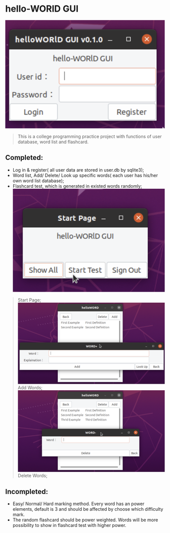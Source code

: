 # hello-WORlD GUI
![alt_text](https://github.com/johnf19/gtk_wordlist_flashcards/blob/main/main.png)
> This is a college programming practice project with functions of user database, word list and flashcard.
## Completed:
* Log in & register( all user data are stored in user.db by sqlite3);
* Word list, Add/ Delete/ Look up specific words( each user has his/her own word list database);
* Flashcard test, which is generated in existed words randomly;
![alt_text](https://github.com/johnf19/gtk_wordlist_flashcards/blob/main/menu.png)
> Start Page;
![alt_text](https://github.com/johnf19/gtk_wordlist_flashcards/blob/main/add.png)
> Add Words;
![alt_text](https://github.com/johnf19/gtk_wordlist_flashcards/blob/main/delete.png)
> Delete Words;
## Incompleted:
* Easy/ Normal/ Hard marking method. Every word has an power elements, default is 3 and should be affected by choose which difficulty mark.
* The random flashcard should be power weighted. Words will be more possibility to show in flashcard test with higher power.
